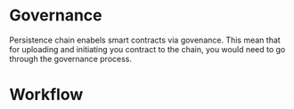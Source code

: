 # Governance

Persistence chain enabels smart contracts via govenance. This mean that for uploading and initiating you contract to the chain, you would need to go through the governance process.

# Workflow


